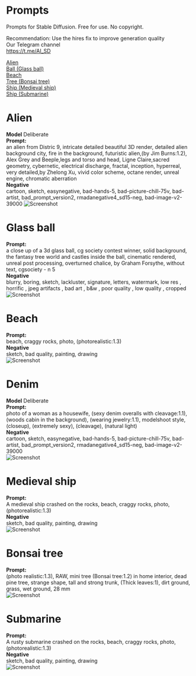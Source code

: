 # Prompts
Prompts for Stable Diffusion. Free for use. No copyright.

Recommendation: Use the hires fix to improve generation quality<br />
Our Telegram channel <br />
https://t.me/AI_SD

[Alien](#alien)<br />
[Ball (Glass ball)](#glass-ball)<br />
[Beach](#beach)<br />
[Tree (Bonsai tree)](#bonsai-tree)<br />
[Ship (Medieval ship)](#medieval-ship)<br />
[Ship (Submarine)](#submarine)<br />

# Alien
**Model** Deliberate <br />
**Prompt:** <br />
an alien from Distric 9, intricate detailed beautiful 3D render, detailed alien background city, fire in the background, futuristic alien,(by Jim Burns:1.2), Alex Grey and Beeple,legs and torso and head, Ligne Claire,sacred geometry, cybernetic, electrical discharge, fractal, inception, hyperreal, very detailed,by Zhelong Xu, vivid color scheme, octane render, unreal engine, chromatic aberration <br />
**Negative** <br />
cartoon, sketch, easynegative, bad-hands-5, bad-picture-chill-75v, bad-artist, bad_prompt_version2, rmadanegative4_sd15-neg, bad-image-v2-39000
![Screenshot](/images/00035-35796683.png)<br />

# Glass ball 
**Prompt:** <br />
a close up of a 3d glass ball, cg society contest winner, solid background, the fantasy tree world and castles inside the ball,  cinematic rendered, unreal post processing, overturned chalice, by Graham Forsythe, without text, cgsociety - n 5 <br />
**Negative** <br />
blurry, boring, sketch, lackluster, signature, letters, watermark, low res , horrific , jpeg artifacts , bad art , b&w , poor quality , low quality , cropped<br />
![Screenshot](/images/00043-327955362.png)<br />

# Beach
**Prompt:** <br />
beach, craggy rocks, photo, (photorealistic:1.3)<br />
**Negative** <br />
sketch, bad quality, painting, drawing<br />
![Screenshot](/images/00064-642115850.png)<br />

# Denim
**Model** Deliberate <br />
**Prompt:** <br />
photo of a woman as a housewife, (sexy denim overalls with cleavage:1.1), (woods cabin in the background), (wearing jewelry:1.1), modelshoot style, (closeup), (extremely sexy), (cleavage), (natural light)<br />
**Negative** <br />
cartoon, sketch, easynegative, bad-hands-5, bad-picture-chill-75v, bad-artist, bad_prompt_version2, rmadanegative4_sd15-neg, bad-image-v2-39000<br />
![Screenshot](/images/00038-398281832.png)<br />

# Medieval ship
**Prompt:** <br />
A medieval ship crashed on the rocks, beach, craggy rocks, photo, (photorealistic:1.3)<br />
**Negative** <br />
sketch, bad quality, painting, drawing<br />
![Screenshot](/images/00086-1288942104.png)<br />

# Bonsai tree
**Prompt:** <br />
(photo realistic:1.3), RAW, mini tree (Bonsai tree:1.2) in home interior, dead pine tree, strange shape, tall and strong trunk, (Thick leaves:1), dirt ground, grass, wet ground, 28 mm<br />
![Screenshot](/images/00062-1523545754.png)<br />

# Submarine 
**Prompt:** <br />
A rusty submarine crashed on the rocks, beach, craggy rocks, photo, (photorealistic:1.3)<br />
**Negative** <br />
sketch, bad quality, painting, drawing<br />
![Screenshot](/images/00084-2233911506.png)<br />